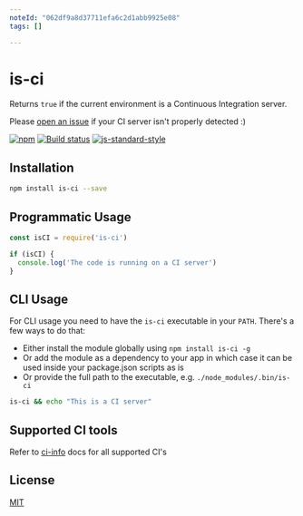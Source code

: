 ```yaml
---
noteId: "062df9a8d37711efa6c2d1abb9925e08"
tags: []

---
```


# is-ci

Returns `true` if the current environment is a Continuous Integration
server.

Please [open an issue](https://github.com/watson/is-ci/issues) if your
CI server isn't properly detected :)

[![npm](https://img.shields.io/npm/v/is-ci.svg)](https://www.npmjs.com/package/is-ci)
[![Build status](https://travis-ci.org/watson/is-ci.svg?branch=master)](https://travis-ci.org/watson/is-ci)
[![js-standard-style](https://img.shields.io/badge/code%20style-standard-brightgreen.svg?style=flat)](https://github.com/feross/standard)

## Installation

```bash
npm install is-ci --save
```

## Programmatic Usage

```js
const isCI = require('is-ci')

if (isCI) {
  console.log('The code is running on a CI server')
}
```

## CLI Usage

For CLI usage you need to have the `is-ci` executable in your `PATH`.
There's a few ways to do that:

- Either install the module globally using `npm install is-ci -g`
- Or add the module as a dependency to your app in which case it can be
  used inside your package.json scripts as is
- Or provide the full path to the executable, e.g.
  `./node_modules/.bin/is-ci`

```bash
is-ci && echo "This is a CI server"
```

## Supported CI tools

Refer to [ci-info](https://github.com/watson/ci-info#supported-ci-tools) docs for all supported CI's

## License

[MIT](LICENSE)
